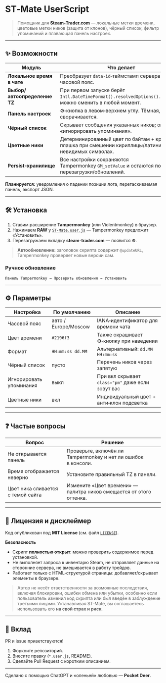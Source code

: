 # ST‑Mate UserScript

> Помощник для [**Steam‑Trader.com**](https://steam-trader.com) — локальные метки времени, цветовые метки ников (защита от клонов), чёрный список, фильтр упоминаний и плавающая панель настроек.

---

## ✨ Возможности

| Модуль                       | Что делает                                                                                                 |
| ---------------------------- | ---------------------------------------------------------------------------------------------------------- |
| **Локальное время в чате**   | Преобразует `data‑id`‑таймстамп сервера → ваш часовой пояс.                                                |
| **Выбор/автоопределение TZ** | При первом запуске берёт `Intl.DateTimeFormat().resolvedOptions().timeZone`; можно сменить в любой момент. |
| **Панель настроек**          | ⚙‑кнопка в левом‑верхнем углу. Тёмная, сворачивается.                                                      |
| **Чёрный список**            | Скрывает сообщения указанных ников; опция «игнорировать упоминания».                                       |
| **Цветные ники**             | Детерминированный цвет по байтам + красная плашка при смешении кириллицы/латиницы или невидимых символах.  |
| **Persist‑хранилище**        | Все настройки сохраняются Tampermonkey `GM_setValue` и остаются после перезагрузки/обновлений.             |

**Планируется:** уведомления о падении позиции лота, перетаскиваемая панель, экспорт JSON.

---

## 🛠 Установка

1. Ставим расширение **Tampermonkey** (или Violentmonkey) в браузер.
2. Нажимаем **RAW** у [`ST-Mate.user.js`](./ST-Mate.user.js) — Tampermonkey предложит «Установить».
3. Перезагружаем вкладку **steam-trader.com** — появится ⚙.

> **Автообновление:** заголовок скрипта содержит `@updateURL`, Tampermonkey проверяет новые версии сам.

### Ручное обновление

```
Панель Tampermonkey → Проверить обновления → Установить
```

---

## ⚙ Параметры

| Настройка               | По умолчанию         | Описание                                          |
| ----------------------- | -------------------- | ------------------------------------------------- |
| Часовой пояс            | авто / Europe/Moscow | IANA‑идентификатор для времени чата               |
| Цвет времени            | `#2196f3`            | Также окрашивает ⚙‑кнопку при наведении           |
| Формат                  | `HH:mm:ss dd.MM`     | Альтернативный: `dd.MM HH:mm:ss`                  |
| Чёрный список           | пусто                | Перечень ников через запятую                      |
| Игнорировать упоминания | выкл                 | При вкл скрывает `class="pm"` даже если зовут вас |
| Цветные ники            | вкл                  | Индивидуальный цвет + анти‑клон подсветка         |

---

## ❓ Частые вопросы

| Вопрос                            | Решение                                                             |
| --------------------------------- | ------------------------------------------------------------------- |
| Не открывается панель             | Проверьте, включён ли Tampermonkey и нет ли ошибок в консоли.       |
| Время отображается неверно        | Установите правильный TZ в панели.                                  |
| Цвет ника сливается с темой сайта | Измените «Цвет времени» — палитра ников смещается от этого оттенка. |

---

## 📜 Лицензия и дисклеймер

Код опубликован под **MIT License** (см. файл [`LICENSE`](./LICENSE)).

**Безопасность**

* Скрипт **полностью открыт**: можно проверить содержимое перед установкой.
* Не выполняет запроса к инвентарю Steam, не отправляет данные на сторонние сервера, не вмешивается в работу трейдов.
* Работает только с HTML‑структурой страницы: добавляет/скрывает элементы в браузере.

> Автор не несёт ответственности за возможные последствия, включая блокировки, ошибки обмена или убытки, особенно если пользователь изменил код скрипта или был введён в заблуждение третьими лицами. Устанавливая ST‑Mate, вы соглашаетесь использовать его **на свой страх и риск**.

---

## 🤝 Вклад

PR и issue приветствуются!

1. Форкните репозиторий.
2. Внесите правку (`*.user.js`, README).
3. Сделайте Pull Request с коротким описанием.

---

Сделано с помощью ChatGPT и «оленьей» любовью — **Pocket Deer**.
